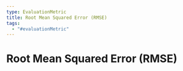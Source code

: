 ```yaml
---
type: EvaluationMetric
title: Root Mean Squared Error (RMSE)
tags:
  - "#evaluationMetric"
---
```


# Root Mean Squared Error (RMSE)


